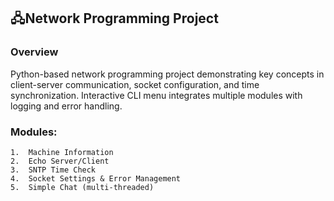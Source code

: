 ## 🖧Network Programming Project

### Overview

Python-based network programming project demonstrating key concepts in client-server communication, socket configuration, and time synchronization.
Interactive CLI menu integrates multiple modules with logging and error handling.

### Modules:
	1.	Machine Information
	2.	Echo Server/Client
	3.	SNTP Time Check
	4.	Socket Settings & Error Management
	5.	Simple Chat (multi-threaded)

